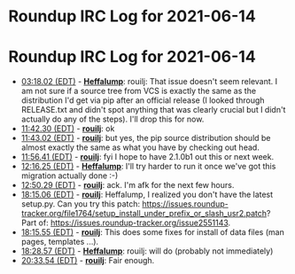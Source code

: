 # Roundup IRC Log for 2021-06-14 #
# Roundup IRC Log for 2021-06-14
* <a href="#03:18.02" id="03:18.02">03:18.02 (EDT)</a> - __[Heffalump](https://github.com/Heffalump)__: rouilj: That issue doesn't seem relevant. I am not sure if a source tree from VCS is exactly the same as the distribution I'd get via pip after an official release (I looked through RELEASE.txt and didn't spot anything that was clearly crucial but I didn't actually do any of the steps). I'll drop this for now.
* <a href="#11:42.30" id="11:42.30">11:42.30 (EDT)</a> - __[rouilj](https://github.com/rouilj)__: ok
* <a href="#11:43.02" id="11:43.02">11:43.02 (EDT)</a> - __[rouilj](https://github.com/rouilj)__: but yes, the pip source distribution should be almost exactly the same as what you have by checking out head.
* <a href="#11:56.41" id="11:56.41">11:56.41 (EDT)</a> - __[rouilj](https://github.com/rouilj)__: fyi I hope to have 2.1.0b1 out this or next week.
* <a href="#12:16.25" id="12:16.25">12:16.25 (EDT)</a> - __[Heffalump](https://github.com/Heffalump)__: I'll try harder to run it once we've got this migration actually done :-)
* <a href="#12:50.29" id="12:50.29">12:50.29 (EDT)</a> - __[rouilj](https://github.com/rouilj)__: ack. I'm afk for the next few hours.
* <a href="#18:15.06" id="18:15.06">18:15.06 (EDT)</a> - __[rouilj](https://github.com/rouilj)__: Heffalump, I realized you don't have the latest setup.py. Can you try this patch: <https://issues.roundup-tracker.org/file1764/setup_install_under_prefix_or_slash_usr2.patch>? Part of: <https://issues.roundup-tracker.org/issue2551143>.
* <a href="#18:15.55" id="18:15.55">18:15.55 (EDT)</a> - __[rouilj](https://github.com/rouilj)__: This does some fixes for install of data files (man pages, templates ...).
* <a href="#18:28.57" id="18:28.57">18:28.57 (EDT)</a> - __[Heffalump](https://github.com/Heffalump)__: rouilj: will do (probably not immediately)
* <a href="#20:33.54" id="20:33.54">20:33.54 (EDT)</a> - __[rouilj](https://github.com/rouilj)__: Fair enough.
